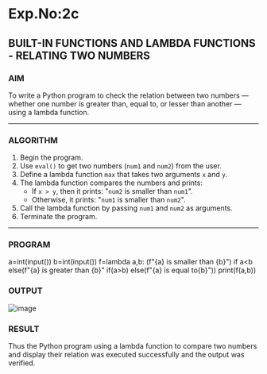 # Exp.No:2c
## BUILT-IN FUNCTIONS AND LAMBDA FUNCTIONS - RELATING TWO NUMBERS


### AIM  
To write a Python program to check the relation between two numbers — whether one number is greater than, equal to, or lesser than another — using a lambda function.

---

### ALGORITHM

1. Begin the program.  
2. Use `eval()` to get two numbers (`num1` and `num2`) from the user.  
3. Define a lambda function `max` that takes two arguments `x` and `y`.  
4. The lambda function compares the numbers and prints:
   - If `x > y`, then it prints: "`num2` is smaller than `num1`".
   - Otherwise, it prints: "`num1` is smaller than `num2`".
5. Call the lambda function by passing `num1` and `num2` as arguments.  
6. Terminate the program.

---

### PROGRAM


a=int(input())
b=int(input())
f=lambda a,b: (f"{a} is smaller than {b}")  if a<b else(f"{a} is greater than {b}" if(a>b) else(f"{a} is equal to{b}"))
print(f(a,b))


### OUTPUT


![image](https://github.com/user-attachments/assets/3bf8bdc7-f26e-4d06-8fcc-adebb2998005)



### RESULT


Thus the Python program using a lambda function to compare two numbers and display their relation was executed successfully and the output was verified.


